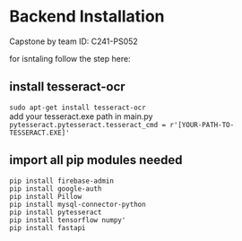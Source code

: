 # Backend Installation
Capstone by team ID:  C241-PS052

for isntaling follow the step here:

install tesseract-ocr
-
`sudo apt-get install tesseract-ocr` <br>
add your tesseract.exe path in main.py `pytesseract.pytesseract.tesseract_cmd = r'[YOUR-PATH-TO-TESSERACT.EXE]'`

import all pip modules needed
-
`pip install firebase-admin`<br>
`pip install google-auth` <br>
`pip install Pillow`<br>
`pip install mysql-connector-python`<br>
`pip install pytesseract`<br>
`pip install tensorflow numpy'`<br>
`pip install fastapi`<br>
